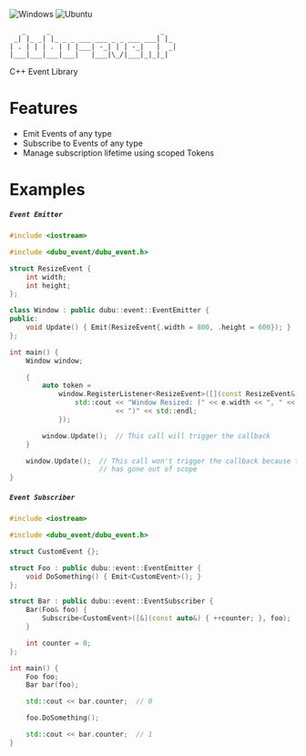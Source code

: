 ![Windows](https://github.com/Husenap/dubu-event/workflows/Windows/badge.svg)
![Ubuntu](https://github.com/Husenap/dubu-event/workflows/Ubuntu/badge.svg)

```
   _     _                           _   
 _| |_ _| |_ _ _ ___ ___ _ _ ___ ___| |_ 
| . | | | . | | |___| -_| | | -_|   |  _|
|___|___|___|___|   |___|\_/|___|_|_|_|  
```

C++ Event Library

# Features

* Emit Events of any type
* Subscribe to Events of any type
* Manage subscription lifetime using scoped Tokens

# Examples

##### **`Event Emitter`**
```cpp
#include <iostream>

#include <dubu_event/dubu_event.h>

struct ResizeEvent {
    int width;
    int height;
};

class Window : public dubu::event::EventEmitter {
public:
    void Update() { Emit(ResizeEvent{.width = 800, .height = 600}); }
};

int main() {
    Window window;

    {
        auto token =
            window.RegisterListener<ResizeEvent>([](const ResizeEvent& e) {
                std::cout << "Window Resized: (" << e.width << ", " << e.height
                          << ")" << std::endl;
            });

        window.Update();  // This call will trigger the callback
    }

    window.Update();  // This call won't trigger the callback because the token
                      // has gone out of scope
}
```

##### **`Event Subscriber`**
```cpp
#include <iostream>

#include <dubu_event/dubu_event.h>

struct CustomEvent {};

struct Foo : public dubu::event::EventEmitter {
    void DoSomething() { Emit<CustomEvent>(); }
};

struct Bar : public dubu::event::EventSubscriber {
    Bar(Foo& foo) {
        Subscribe<CustomEvent>([&](const auto&) { ++counter; }, foo);
    }

    int counter = 0;
};

int main() {
    Foo foo;
    Bar bar(foo);

    std::cout << bar.counter;  // 0

    foo.DoSomething();

    std::cout << bar.counter;  // 1
}
```